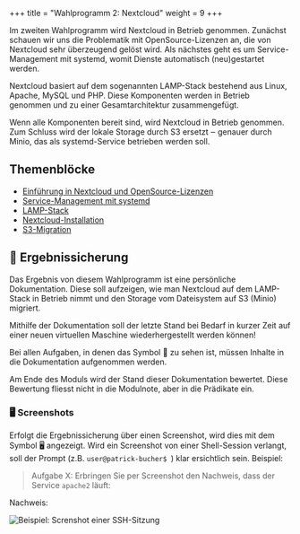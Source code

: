 +++
title = "Wahlprogramm 2: Nextcloud"
weight = 9
+++

Im zweiten Wahlprogramm wird Nextcloud in Betrieb genommen. Zunächst schauen wir
uns die Problematik mit OpenSource-Lizenzen an, die von Nextcloud sehr
überzeugend gelöst wird. Als nächstes geht es um Service-Management mit systemd,
womit Dienste automatisch (neu)gestartet werden.

Nextcloud basiert auf dem sogenannten LAMP-Stack bestehend aus Linux, Apache,
MySQL und PHP. Diese Komponenten werden in Betrieb genommen und zu einer
Gesamtarchitektur zusammengefügt.

Wenn alle Komponenten bereit sind, wird Nextcloud in Betrieb genommen. Zum
Schluss wird der lokale Storage durch S3 ersetzt ‒ genauer durch Minio, das als
systemd-Service betrieben werden soll.

## Themenblöcke

- [Einführung in Nextcloud und OpenSource-Lizenzen](/wp2-nextcloud/intro)
- [Service-Management mit systemd](/wp2-nextcloud/systemd)
- [LAMP-Stack](/wp2-nextcloud/lamp-stack)
- [Nextcloud-Installation](/wp2-nextcloud/nextcloud-setup)
- [S3-Migration](/wp2-nextcloud/s3-redis)

## :briefcase: Ergebnissicherung

Das Ergebnis von diesem Wahlprogramm ist eine persönliche Dokumentation. Diese
soll aufzeigen, wie man Nextcloud auf dem LAMP-Stack in Betrieb nimmt und den
Storage vom Dateisystem auf S3 (Minio) migriert.

Mithilfe der Dokumentation soll der letzte Stand bei Bedarf in kurzer Zeit auf
einer neuen virtuellen Maschine wiederhergestellt werden können!

Bei allen Aufgaben, in denen das Symbol :briefcase: zu sehen ist, müssen Inhalte
in die Dokumentation aufgenommen werden.

Am Ende des Moduls wird der Stand dieser Dokumentation bewertet. Diese Bewertung
fliesst nicht in die Modulnote, aber in die Prädikate ein.

### :desktop_computer: Screenshots

Erfolgt die Ergebnissicherung über einen Screenshot, wird dies mit dem Symbol :desktop_computer: angezeigt. Wird ein Screenshot von einer Shell-Session verlangt, soll der Prompt (z.B. `user@patrick-bucher$ `) klar ersichtlich sein. Beispiel:

> Aufgabe X: Erbringen Sie per Screenshot den Nachweis, dass der Service `apache2` läuft:

Nachweis:

![Beispiel: Screnshot einer SSH-Sitzung](/img/vm-ssh-session.png)
